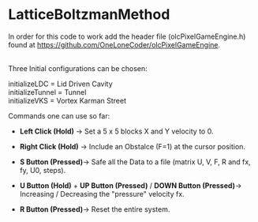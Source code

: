 # LatticeBoltzmanMethod

In order for this code to work add the header file (olcPixelGameEngine.h) found at https://github.com/OneLoneCoder/olcPixelGameEngine.
<br /> <br />

Three Initial configurations can be chosen:

initializeLDC = Lid Driven Cavity<br />
initializeTunnel = Tunnel<br />
initializeVKS = Vortex Karman Street<br />

Commands one can use so far:

* **Left Click (Hold)** &rarr; Set a 5 x 5 blocks X and Y velocity to 0.  <br />
* **Right Click (Hold)** &rarr; Include an Obstalce (F=1) at the cursor position.  <br />

* **S Button (Pressed)**&rarr; Safe all the Data to a file (matrix U, V, F, R and fx, fy, U0, steps). <br /> 
* **U Button (Hold)** +  **UP Button (Pressed)** / **DOWN Button (Pressed)**&rarr; Increasing / Decreasing the "pressure" velocity fx. <br /> 
* **R Button (Pressed)**&rarr; Reset the entire system. <br /> <br /> 
